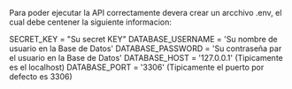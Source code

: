 Para poder ejecutar la API correctamente devera crear un arcchivo .env, 
el cual debe centener la siguiente informacion:


SECRET_KEY = "Su secret KEY"
DATABASE_USERNAME = 'Su nombre de usuario en la Base de Datos'
DATABASE_PASSWORD = 'Su contraseña par el usuario en la Base de Datos'
DATABASE_HOST = '127.0.0.1'   (Tipicamente es el localhost)
DATABASE_PORT = '3306'        (Tipicamente el puerto por defecto es 3306)